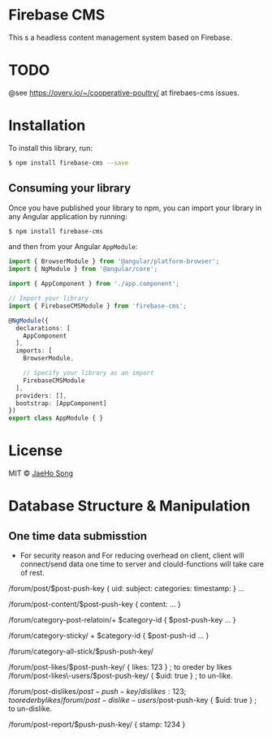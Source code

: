 # Firebase CMS

This s a headless content management system based on Firebase.

# TODO

@see https://overv.io/~/cooperative-poultry/ at firebaes-cms issues.


# Installation

To install this library, run:

```bash
$ npm install firebase-cms --save
```

## Consuming your library

Once you have published your library to npm, you can import your library in any Angular application by running:

```bash
$ npm install firebase-cms
```

and then from your Angular `AppModule`:

```typescript
import { BrowserModule } from '@angular/platform-browser';
import { NgModule } from '@angular/core';

import { AppComponent } from './app.component';

// Import your library
import { FirebaseCMSModule } from 'firebase-cms';

@NgModule({
  declarations: [
    AppComponent
  ],
  imports: [
    BrowserModule,

    // Specify your library as an import
    FirebaseCMSModule
  ],
  providers: [],
  bootstrap: [AppComponent]
})
export class AppModule { }
```



# License

MIT © [JaeHo Song](mailto:thruthesky@gmail.com)


# Database Structure & Manipulation

## One time data submisstion

* For security reason and For reducing overhead on client, client will connect/send data one time to server and clould-functions will take care of rest.



/forum/post/$post-push-key {
            uid:
            subject:
            categories:
            timestamp:
          }
          ...

/forum/post-content/$post-push-key { content: ... }

/forum/category-post-relatoin/+ $category-id
          {
            $post-push-key
            ...
          }


/forum/category-sticky/
        + $category-id {
          $post-push-id
          ...
        }

/forum/category-all-stick/$push-push-key/






/forum/post-likes/$post-push-key/ { likes: 123 } ; to oreder by likes
/forum/post-likes\-users/$post-push-key/ { $uid: true } ; to un-like.

/forum/post-dislikes/$post-push-key/ { dislikes: 123 } ; to oreder by likes
/forum/post-dislike-users/$post-push-key { $uid: true } ; to un-dislike.


/forum/post-report/$push-push-key/ { stamp: 1234 }
